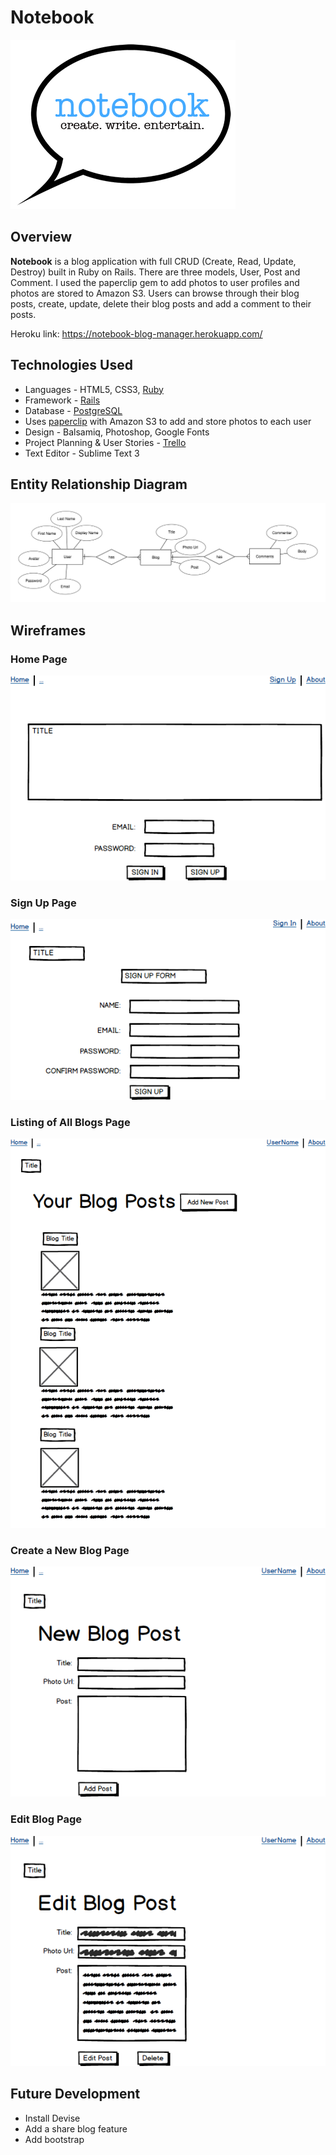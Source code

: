 # Notebook

![Notebook logo](https://github.com/iamsydsmith/blog-manager/blob/master/app/assets/images/notebook-small.png)

## Overview

**Notebook** is a blog application with full CRUD (Create, Read, Update, Destroy) built in Ruby on Rails. There are three models, User, Post and Comment. I used the paperclip gem to add photos to user profiles and photos are stored to Amazon S3. Users can browse through their blog posts, create, update, delete their blog posts and add a comment to their posts.

Heroku link: <https://notebook-blog-manager.herokuapp.com/>

## Technologies Used
* Languages - HTML5, CSS3, [Ruby](https://github.com/ruby/ruby)
* Framework - [Rails](https://github.com/rails/rails)
* Database - [PostgreSQL](https://github.com/postgres/postgres)
* Uses [paperclip](https://github.com/thoughtbot/paperclip) with Amazon S3 to add and store photos to each user
* Design - Balsamiq, Photoshop, Google Fonts
* Project Planning & User Stories - [Trello](https://trello.com/b/JwijHyF7/blog-posts)
* Text Editor - Sublime Text 3

## Entity Relationship Diagram

![Entity Relationship Diagram](https://github.com/iamsydsmith/blog-manager/blob/master/app/assets/images/erdplus-diagram.png)

## Wireframes

### Home Page
![Sign In Page](https://github.com/iamsydsmith/blog-manager/blob/master/app/assets/images/SIGN%20IN%20PAGE.png)

### Sign Up Page

![Sign Up Page](https://github.com/iamsydsmith/blog-manager/blob/master/app/assets/images/Sign%20up%20Page.png)

### Listing of All Blogs Page

![All Blogs](https://github.com/iamsydsmith/blog-manager/blob/master/app/assets/images/All%20Blogs.png)

### Create a New Blog Page

![New Blog](https://github.com/iamsydsmith/blog-manager/blob/master/app/assets/images/New%20Blog%20Post.png)

### Edit Blog Page
![Edit Blog](https://github.com/iamsydsmith/blog-manager/blob/master/app/assets/images/Edit%20Post.png)

## Future Development
* Install Devise
* Add a share blog feature
* Add bootstrap
